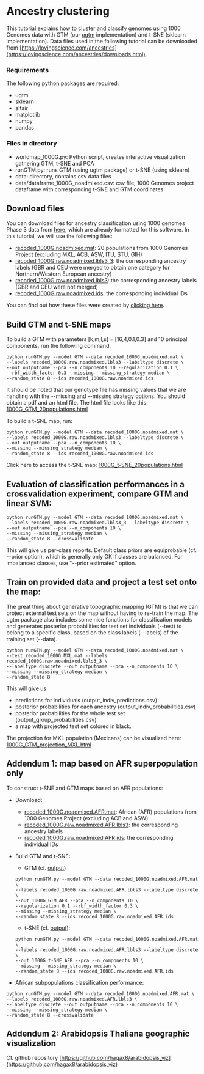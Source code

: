 # Ancestry clustering
This tutorial explains how to cluster and classify genomes using 1000 Genomes data with GTM (our [ugtm](https://github.com/hagax8/ugtm) implementation) and t-SNE (sklearn implementation). Data files used in the following tutorial can be downloaded from [https://lovingscience.com/ancestries](https://lovingscience.com/ancestries/downloads.html).

### Requirements
The following python packages are required:
* ugtm 
* sklearn
* altair
* matplotlib
* numpy
* pandas

### Files in directory
* worldmap_1000G.py: Python script, creates interactive visualization gathering GTM, t-SNE and PCA 
* runGTM.py: runs GTM (using ugtm package) or t-SNE (using sklearn)
* data: directory, contains csv data files 
* data/dataframe_1000G_noadmixed.csv: csv file, 1000 Genomes project dataframe with corresponding t-SNE and GTM coordinates 

## Download files 
You can download files for ancestry classification using 1000 genomes Phase 3 data from [here](http://lovingscience.com/ancestries/downloads.html), which are already formatted for this software. In this tutorial, we will use the following files:
- [recoded_1000G.noadmixed.mat](http://lovingscience.com/ancestries/downloads.html): 20 populations from 1000 Genomes Project (excluding MXL, ACB, ASW, ITU, STU, GIH)
- [recoded_1000G.raw.noadmixed.lbls3_3](http://lovingscience.com/ancestries/downloads.html): the corresponding ancestry labels (GBR and CEU were merged to obtain one category for Northern/Western European ancestry)
- [recoded_1000G.raw.noadmixed.lbls3](http://lovingscience.com/ancestries/downloads.html): the corresponding ancestry labels (GBR and CEU were not merged)
- [recoded_1000G.raw.noadmixed.ids](http://lovingscience.com/ancestries/downloads.html): the corresponding individual IDs

You can find out how these files were created by [clicking here](https://github.com/hagax8/uGTM/wiki/Appendix:-Generate-ancestry-files).

## Build GTM and t-SNE maps 

To build a GTM with parameters [k,m,l,s] = [16,4,0.1,0.3] and 10 principal components, run the following command:

```
python runGTM.py --model GTM --data recoded_1000G.noadmixed.mat \
--labels recoded_1000G.raw.noadmixed.lbls3 --labeltype discrete \
--out outputname --pca --n_components 10 --regularization 0.1 \
--rbf_width_factor 0.3 --missing --missing_strategy median \
--random_state 8 --ids recoded_1000G.raw.noadmixed.ids
```

It should be noted that our genotype file has missing values that we are handling with the --missing and --missing strategy options. You should obtain a pdf and an html file. The html file looks like this:
[1000G_GTM_20populations.html](http://www.lovingscience.com/ancestries/downloads/1000G_GTM_20populations.html)

To build a t-SNE map, run: 

```
python runGTM.py --model GTM --data recoded_1000G.noadmixed.mat \
--labels recoded_1000G.raw.noadmixed.lbls3 --labeltype discrete \
--out outputname --pca --n_components 10 \
--missing --missing_strategy median \
--random_state 8 --ids recoded_1000G.raw.noadmixed.ids
```

Click here to access the t-SNE map: [1000G_t-SNE_20populations.html](http://www.lovingscience.com/ancestries/downloads/1000G_t-SNE_20populations.html)

## Evaluation of classification performances in a crossvalidation experiment, compare GTM and linear SVM:
```
python runGTM.py --model GTM --data recoded_1000G.noadmixed.mat \
--labels recoded_1000G.raw.noadmixed.lbls3_3 --labeltype discrete \
--out outputname --pca --n_components 10 \
--missing --missing_strategy median \
--random_state 8 --crossvalidate
``` 
This will give us per-class reports. Default class priors are equiprobable (cf. --prior option), which is generally only OK if classes are balanced. For imbalanced classes, use "--prior estimated" option.


## Train on provided data and project a test set onto the map:
The great thing about generative topographic mapping (GTM) is that we can project external test sets on the map without having to re-train the map.
The ugtm package also includes some nice functions for classification models and generates posterior probabilities for test set individuals (--test) to belong to a specific class, based on the class labels (--labels) of the training set (--data).

```
python runGTM.py --model GTM --data recoded_1000G.noadmixed.mat \
--test recoded_1000G_MXL.mat --labels recoded_1000G.raw.noadmixed.lbls3_3 \
--labeltype discrete --out outputname --pca --n_components 10 \
--missing --missing_strategy median \
--random_state 8 
```

This will give us:
* predictions for individuals (output_indiv_predictions.csv)
* posterior probabilities for each ancestry (output_indiv_probabilities.csv) 
* posterior probabilities for the whole test set (output_group_probabilities.csv)
* a map with projected test set colored in black.

The projection for MXL population (Mexicans) can be visualized here: [1000G_GTM_projection_MXL.html](http://www.lovingscience.com/ancestries/downloads/1000G_GTM_projection_MXL.html)

## Addendum 1: map based on AFR superpopulation only 
To construct t-SNE and GTM maps based on AFR populations:
* Download:
  * [recoded_1000G.noadmixed.AFR.mat](http://lovingscience.com/ancestries/downloads.html): African (AFR) populations from 1000 Genomes Project (excluding ACB and ASW)
  * [recoded_1000G.raw.noadmixed.AFR.lbls3](http://lovingscience.com/ancestries/downloads.html): the corresponding ancestry labels
  * [recoded_1000G.raw.noadmixed.AFR.ids](http://lovingscience.com/ancestries/downloads.html): the corresponding individual IDs 

* Build GTM and t-SNE: 

  * GTM (cf. [output](http://www.lovingscience.com/ancestries/downloads/1000G_GTM_20populations.AFR.html))
  ```
  python runGTM.py --model GTM --data recoded_1000G.noadmixed.AFR.mat \
  --labels recoded_1000G.raw.noadmixed.AFR.lbls3 --labeltype discrete \
  --out 1000G_GTM_AFR --pca --n_components 10 \
  --regularization 0.1 --rbf_width_factor 0.3 \
  --missing --missing_strategy median \
  --random_state 8 --ids recoded_1000G.raw.noadmixed.AFR.ids
  ```
  * t-SNE (cf. [output](http://www.lovingscience.com/ancestries/downloads/1000G_t-SNE_20populations.html)):
  ```
  python runGTM.py --model GTM --data recoded_1000G.noadmixed.AFR.mat \
  --labels recoded_1000G.raw.noadmixed.AFR.lbls3 --labeltype discrete \
  --out 1000G_t-SNE_AFR --pca --n_components 10 \
  --missing --missing_strategy median \
  --random_state 8 --ids recoded_1000G.raw.noadmixed.AFR.ids
  ```

* African subpopulations classification performance:
```
python runGTM.py --model GTM --data recoded_1000G.noadmixed.AFR.mat \
--labels recoded_1000G.raw.noadmixed.AFR.lbls3 \
--labeltype discrete --out outputname --pca --n_components 10 \
--missing --missing_strategy median \
--random_state 8 --crossvalidate
```

## Addendum 2: Arabidopsis Thaliana geographic visualization
Cf. github repository [https://github.com/hagax8/arabidopsis_viz](https://github.com/hagax8/arabidopsis_viz)





